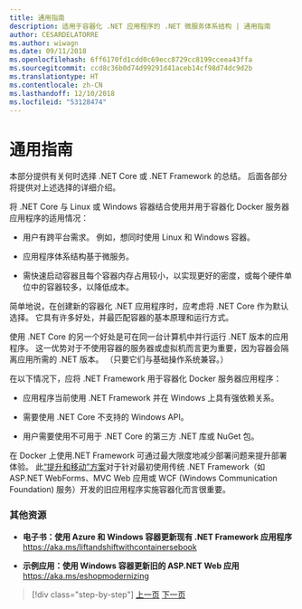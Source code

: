 ```yaml
---
title: 通用指南
description: 适用于容器化 .NET 应用程序的 .NET 微服务体系结构 | 通用指南
author: CESARDELATORRE
ms.author: wiwagn
ms.date: 09/11/2018
ms.openlocfilehash: 6ff6170fd1cdd0c69ecc8729cc8199cceea43ffa
ms.sourcegitcommit: ccd8c36b0d74d99291d41aceb14cf98d74dc9d2b
ms.translationtype: HT
ms.contentlocale: zh-CN
ms.lasthandoff: 12/10/2018
ms.locfileid: "53128474"
---
```

# <a name="general-guidance"></a>通用指南

本部分提供有关何时选择 .NET Core 或 .NET Framework 的总结。 后面各部分将提供对上述选择的详细介绍。

将 .NET Core 与 Linux 或 Windows 容器结合使用并用于容器化 Docker 服务器应用程序的适用情况：

-   用户有跨平台需求。 例如，想同时使用 Linux 和 Windows 容器。

-   应用程序体系结构基于微服务。

-   需快速启动容器且每个容器内存占用较小，以实现更好的密度，或每个硬件单位中的容器较多，以降低成本。

简单地说，在创建新的容器化 .NET 应用程序时，应考虑将 .NET Core 作为默认选择。 它具有许多好处，并最匹配容器的基本原理和运行方式。

使用 .NET Core 的另一个好处是可在同一台计算机中并行运行 .NET 版本的应用程序。 这一优势对于不使用容器的服务器或虚拟机而言更为重要，因为容器会隔离应用所需的 .NET 版本。 （只要它们与基础操作系统兼容。）

在以下情况下，应将 .NET Framework 用于容器化 Docker 服务器应用程序：

-   应用程序当前使用 .NET Framework 并在 Windows 上具有强依赖关系。

-   需要使用 .NET Core 不支持的 Windows API。

-   用户需要使用不可用于 .NET Core 的第三方 .NET 库或 NuGet 包。

在 Docker 上使用.NET Framework 可通过最大限度地减少部署问题来提升部署体验。 此[“提升和移动”方案](https://aka.ms/liftandshiftwithcontainersebook)对于针对最初使用传统 .NET Framework（如 ASP.NET WebForms、MVC Web 应用或 WCF (Windows Communication Foundation) 服务）开发的旧应用程序实施容器化而言很重要。

### <a name="additional-resources"></a>其他资源

-   **电子书：使用 Azure 和 Windows 容器更新现有 .NET Framework 应用程序**  
    https://aka.ms/liftandshiftwithcontainersebook

-   **示例应用：使用 Windows 容器更新旧的 ASP.NET Web 应用**  
    https://aka.ms/eshopmodernizing

>[!div class="step-by-step"]
>[上一页](index.md)
>[下一页](net-core-container-scenarios.md)